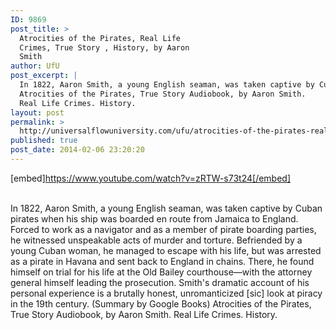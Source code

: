 ```yaml
---
ID: 9869
post_title: >
  Atrocities of the Pirates, Real Life
  Crimes, True Story , History, by Aaron
  Smith
author: UfU
post_excerpt: |
  In 1822, Aaron Smith, a young English seaman, was taken captive by Cuban pirates when his ship was boarded en route from Jamaica to England. Forced to work as a navigator and as a member of pirate boarding parties, he witnessed unspeakable acts of murder and torture. Befriended by a young Cuban woman, he managed to escape with his life, but was arrested as a pirate in Havana and sent back to England in chains. There, he found himself on trial for his life at the Old Bailey courthouse—with the attorney general himself leading the prosecution. Smith's dramatic account of his personal experience is a brutally honest, unromanticized [sic] look at piracy in the 19th century. (Summary by Google Books)
  Atrocities of the Pirates, True Story Audiobook, by Aaron Smith.
  Real Life Crimes. History.
layout: post
permalink: >
  http://universalflowuniversity.com/ufu/atrocities-of-the-pirates-real-life-crimes-true-story-history-by-aaron-smith/
published: true
post_date: 2014-02-06 23:20:20
---
```

[embed]https://www.youtube.com/watch?v=zRTW-s73t24[/embed]</br></br>
<p>In 1822, Aaron Smith, a young English seaman, was taken captive by Cuban pirates when his ship was boarded en route from Jamaica to England. Forced to work as a navigator and as a member of pirate boarding parties, he witnessed unspeakable acts of murder and torture. Befriended by a young Cuban woman, he managed to escape with his life, but was arrested as a pirate in Havana and sent back to England in chains. There, he found himself on trial for his life at the Old Bailey courthouse—with the attorney general himself leading the prosecution. Smith's dramatic account of his personal experience is a brutally honest, unromanticized [sic] look at piracy in the 19th century. (Summary by Google Books)
Atrocities of the Pirates, True Story Audiobook, by Aaron Smith.
Real Life Crimes. History. </p>
